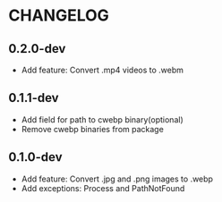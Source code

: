# CHANGELOG

## 0.2.0-dev

- Add feature: Convert .mp4 videos to .webm

## 0.1.1-dev

- Add field for path to cwebp binary(optional)
- Remove cwebp binaries from package

## 0.1.0-dev

- Add feature: Convert .jpg and .png images to .webp
- Add exceptions: Process and PathNotFound
